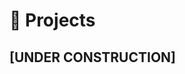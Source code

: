 # 🧪 Projects

## [UNDER CONSTRUCTION]

<!--
## [visa-termin-alert](https://github.com/noworneverev/visa-termin-alert) 🔗

- The project is inspired by a terminated chatbot service which is aimed at providing instant German visa appointments status. As you may know, it is extremely difficult to book an appointment to apply German visa in Taiwan in busy season, one may have to refresh the termin page ALL DAY LONG FOR SEVERAL DAYS to reserve a seat. Since the German Institue don't tell us when vacant appointments will be released exactly, I built this chatbot to notify those who want to arrange appointments.
- Python, Chatbot, LINE Bot, Deep Learning, Captcha Solving

## [images-viewer](https://github.com/noworneverev/images-viewer) 🔗

- A simple images viewer, scroll all images in one go.
- React, Javascript
- Hosted on [Github Pages](https://noworneverev.github.io/images-viewer/)

## [react-vscode-portfolio](https://github.com/noworneverev/react-vscode-portfolio) 🔗

- What you are looking at now
- A vscode inspired portfolio project
- Responsive Web Design
- React, TypeScript

## [go-germany](https://noworneverev.github.io/go-germany/) 🔗

- As a prospective master student in Germany, I spent a lot of time searching for international programs and their related articles shared by applicants. I know there's a [DAAD site](https://www2.daad.de/deutschland/studienangebote/international-programmes/en/result/?cert=&admReq=&langExamPC=&scholarshipLC=&langExamLC=&scholarshipSC=&langExamSC=&degree%5B%5D=&fos=&langDeAvailable=&langEnAvailable=&lang%5B%5D=&cit%5B%5D=&tyi%5B%5D=&ins%5B%5D=&fee=&bgn%5B%5D=&dat%5B%5D=&prep_subj%5B%5D=&prep_degree%5B%5D=&sort=4&dur=&subjects%5B%5D=&q=&limit=10&offset=&display=list) which is helpful for searching the desired program; however, I don't like the way it displays search results and I think if I can find related articles shared by former applicants at the same time, that would be simply awesome, so I created this site. I want to create a search tool so amazing that it'll be the one you find your desired programs -- I think this it.
- The whole project consists of three repositories, [go-germany](https://github.com/noworneverev/go-germany), [go-germany-api](https://github.com/noworneverev/go-germany-api), and [go-germany-sync](https://github.com/noworneverev/go-germany-sync), which are the frontend, the backend, and the data synchronization tool respectively.

  - go-germany

    - [TypeScript](https://github.com/microsoft/TypeScript)
    - [React.js](https://reactjs.org/)
    - [React Redux](https://github.com/reduxjs/react-redux)
    - [Redux Toolkit](https://github.com/reduxjs/redux-toolkit)
    - [Material UI](https://github.com/mui/material-ui)

  - go-germany-api

    - [Go](https://github.com/golang/go)
    - [httprouter](https://github.com/julienschmidt/httprouter)
    - [PostgreSQL](https://www.postgresql.org/)
    - [pq](https://github.com/lib/pq)

  - go-germany-sync
    - [Python](https://www.python.org/)
    - [asyncpg](https://github.com/MagicStack/asyncpg)
    - [Github Action](https://github.com/features/actions)

## [blog](https://github.com/noworneverev/blog) 🔗

- The blog I built based on [docusaurus](https://github.com/noworneverev/blog) to document my learning progress and to share the add-ins I created which were used to increase my efficiency at work.
- Javascript, React, Docusaurus

## [notion-pdf](https://github.com/noworneverev/notion-pdf) 🔗

- A tool that you can choose either [weasyprint](https://github.com/Kozea/WeasyPrint) or chromedriver(save as pdf) to convert Notion exported html files to pdf files.
- Python, weasyprint

## [eyny-novel](https://github.com/noworneverev/eyny-novel) 🔗

- A novel downloader
- Python, Beautiful Soup

## [react-flask-mysql-example](https://github.com/noworneverev/react-flask-mysql-example) 🔗

- An example utilize Flask and MySQL as backend and React-Admin as Frontend to build admin dashboard.
- Python, Flask, MySQL, React, [React-Admin](https://github.com/marmelab/react-admin)

## [Excel-starter](https://github.com/noworneverev/Excel-Starter) 🔗

- Website: https://excel-starter.netlify.app/
- It's a website documenting basic Excel techniques which I deemed newbie auditor should know and sharing VBA tools I developed to tackle working papers.
- React, Gatsby

## [pybecker](https://github.com/noworneverev/pybecker) 🔗

- A web scraping tool which can parse [Becker](https://www.becker.com/), download all the questions and save the content to txt files.
- I built this tool to help me prepare the AICPA Exam, since the website don't have download functionality. Unfortunately, Github disabled the repo due to DMCA takedown, even though the tool would make sure the user who should have the account registered in Becker.
- Python, Beautiful Soup

## Trial Balance System

- It's the smartest trial balance solution in Taiwan which was in house developed and targeted for audit leadsheet generatinon.
- C#, MSSQL

## [PDF2Excel](https://github.com/noworneverev/PDF2Excel) 🔗

- Extract tables from PDF files and save them into separate Excel(.xlsx) files.
- Python, [PDFPlumber](https://github.com/jsvine/pdfplumber), Pandas, PyQt5

## [TickMark](https://github.com/noworneverev/TickMark) 🔗

- An add-in for auditors and accountants. This Excel add-in is designed to help auditors to deal with working papers.
- This was my first Visual Basic program. Before I wrote this Visual Basic based add-in, I only had some basic knowledge of VBA. I spent the whole March building this add-in and self-learning Visual Basic simultaneously.
- Page: [TickMark Demo](https://noworneverev.github.io/tickmark_demo/)
- Demo: https://youtu.be/Hi4jG4As_h8
- VB.NET

## [Commercial Law App](https://github.com/noworneverev/CommercialLaw) 🔗

- My first mobile application aimed at helping myself to prepare the CPA Exam in spare time.
- Java

## [Liu Input Method Tutorial](https://noworneverev.github.io/learnliu/) 🔗

- The tutorial website teaches how to use Liu input method(嘸蝦米輸入法).
- HTML -->
